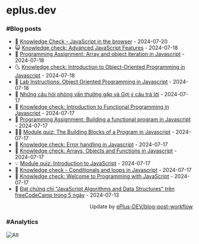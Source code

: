 # eplus.dev

### #Blog posts

<!-- BLOG-POST-LIST:START -->
 - 🧰 [Knowledge Check - JavaScript in the browser](https://eplus.dev/knowledge-check-javascript-in-the-browser) - 2024-07-20
 - 😺 [Knowledge check: Advanced JavaScript Features](https://eplus.dev/knowledge-check-advanced-javascript-features) - 2024-07-18
 - 🗽 [Programming Assignment: Array and object iteration in Javascript](https://eplus.dev/programming-assignment-array-and-object-iteration-in-javascript) - 2024-07-18
 - 🌜 [Knowledge check: Introduction to Object-Oriented Programming in Javascript](https://eplus.dev/knowledge-check-introduction-to-object-oriented-programming-in-javascript) - 2024-07-18
 - 📝 [Lab Instructions: Object Oriented Programming in Javascript](https://eplus.dev/lab-instructions-object-oriented-programming-in-javascript) - 2024-07-18
 - 🚀 [Những câu hỏi phỏng vấn thường gặp và Gợi ý câu trả lời](https://eplus.dev/nhung-cau-hoi-phong-van-thuong-gap-va-goi-y-cau-tra-loi) - 2024-07-17
 - 💼 [Knowledge check: Introduction to Functional Programming in Javascript](https://eplus.dev/knowledge-check-introduction-to-functional-programming-in-javascript) - 2024-07-17
 - 🦣 [Programming Assignment: Building a functional program in Javascript](https://eplus.dev/programming-assignment-building-a-functional-program-in-javascript) - 2024-07-17
 - 👨‍🏫 [Module quiz: The Building Blocks of a Program in Javascript](https://eplus.dev/module-quiz-the-building-blocks-of-a-program-in-javascript) - 2024-07-17
 - 🔭 [Knowledge check: Error handling in Javascript](https://eplus.dev/knowledge-check-error-handling-in-javascript) - 2024-07-17
 - 🤡 [Knowledge check: Arrays, Objects and Functions in Javascript](https://eplus.dev/knowledge-check-arrays-objects-and-functions-in-javascript) - 2024-07-17
 - 💡 [Module quiz: Introduction to JavaScript](https://eplus.dev/module-quiz-introduction-to-javascript) - 2024-07-17
 - 🦣 [Knowledge check - Conditionals and loops in Javascript](https://eplus.dev/knowledge-check-conditionals-and-loops-in-javascript) - 2024-07-17
 - 💪 [Knowledge check: Welcome to Programming with JavaScript](https://eplus.dev/knowledge-check-welcome-to-programming-with-javascript) - 2024-07-17
 - 🤡 [Đạt chứng chỉ &quot;JavaScript Algorithms and Data Structures&quot; trên freeCodeCamp trong 5 ngày](https://eplus.dev/dat-chung-chi-javascript-algorithms-and-data-structures-tren-freecodecamp-trong-5-ngay) - 2024-07-13<!-- BLOG-POST-LIST:END -->

<div align="right">
  Update by <a target="_blank"
    href="https://github.com/ePlus-DEV/blog-post-workflow">ePlus-DEV/blog-post-workflow</a>
</div>

### #Analytics
![Alt](https://repobeats.axiom.co/api/embed/9990f7cddfbad8d834990b10ccad05f81ac1096f.svg "Repobeats analytics image")
